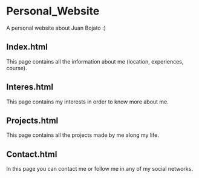 # Personal_Website

A personal website about Juan Bojato :)

## Index.html

This page contains all the information about me (location, experiences, course).

## Interes.html

This page contains my interests in order to know more about me.

## Projects.html

This page contains all the projects made by me along my life.

## Contact.html

In this page you can contact me or follow me in any of my social networks.
